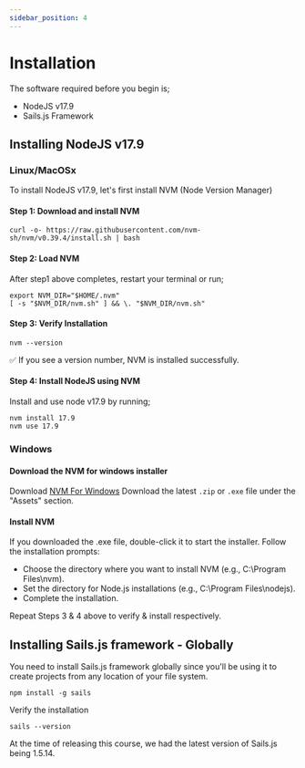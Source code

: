 ```yaml
---
sidebar_position: 4
---
```


# Installation

The software required before you begin is;

- NodeJS v17.9
- Sails.js Framework


## Installing NodeJS v17.9

### Linux/MacOSx
To install NodeJS v17.9, let's first install NVM (Node Version Manager)

#### Step 1:  Download and install NVM

```
curl -o- https://raw.githubusercontent.com/nvm-sh/nvm/v0.39.4/install.sh | bash
```


#### Step 2: Load NVM

After step1  above completes, restart your terminal or run;

```
export NVM_DIR="$HOME/.nvm"
[ -s "$NVM_DIR/nvm.sh" ] && \. "$NVM_DIR/nvm.sh"

```


#### Step 3: Verify Installation

```
nvm --version
```

✅ If you see a version number, NVM is installed successfully.


#### Step 4: Install NodeJS using NVM
Install and use node v17.9 by running;

```
nvm install 17.9
nvm use 17.9
```

### Windows

#### Download the NVM for windows installer

Download [NVM For Windows](https://github.com/coreybutler/nvm-windows/releases)
Download the latest `.zip` or `.exe` file under the "Assets" section.

#### Install NVM
If you downloaded the .exe file, double-click it to start the installer.
Follow the installation prompts:
- Choose the directory where you want to install NVM (e.g., C:\Program Files\nvm).
- Set the directory for Node.js installations (e.g., C:\Program Files\nodejs).
- Complete the installation.

Repeat Steps 3 & 4 above to verify & install respectively.


## Installing Sails.js framework - Globally
You need to install Sails.js framework globally since you'll be using it to create projects from any location of your file system.

```
npm install -g sails
```

Verify the installation

```
sails --version
```

At the time of releasing this course, we had the latest version of Sails.js being 1.5.14.

